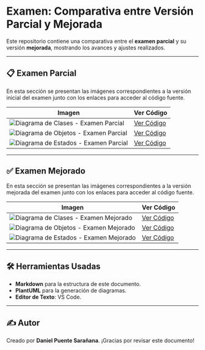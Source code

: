 # Examen: Comparativa entre Versión Parcial y Mejorada

Este repositorio contiene una comparativa entre el **examen parcial** y su versión **mejorada**, mostrando los avances y ajustes realizados.

---

## 📋 Examen Parcial

En esta sección se presentan las imágenes correspondientes a la versión inicial del examen junto con los enlaces para acceder al código fuente.

| **Imagen**                              | **Ver Código**                                                                 |
|-----------------------------------------|--------------------------------------------------------------------------------|
| ![Diagrama de Clases - Examen Parcial](/images/ExamenParcial/DiagramaClasesExamen.svg) | [Ver Código](./modelosUML/ExamenParcial/DiagramaClasesExamen.puml)             |
| ![Diagrama de Objetos - Examen Parcial](/images/ExamenParcial/DiagramaObjetosExamen.svg) | [Ver Código](./modelosUML/ExamenParcial/DiagramaObjetosExamen.puml)           |
| ![Diagrama de Estados - Examen Parcial](/images/ExamenParcial/DiagramaEstadosExamen.svg) | [Ver Código](./modelosUML/ExamenParcial/DiagramaEstadosExamen.puml)           |

---

## ✅ Examen Mejorado

En esta sección se presentan las imágenes correspondientes a la versión mejorada del examen junto con los enlaces para acceder al código fuente.

| **Imagen**                              | **Ver Código**                                                                 |
|-----------------------------------------|--------------------------------------------------------------------------------|
| ![Diagrama de Clases - Examen Mejorado](/images/ExamenMejorado/DiagramaClasesMejorado.svg) | [Ver Código](./modelosUML/ExamenMejorado/DiagramaClasesMejorado.puml)         |
| ![Diagrama de Objetos - Examen Mejorado](/images/ExamenMejorado/DiagramaObjetosMejorado.svg) | [Ver Código](./modelosUML/ExamenMejorado/DiagramaObjetosMejorados.puml)      |
| ![Diagrama de Estados - Examen Mejorado](/images/ExamenMejorado/DiagramaEstadosMejorado.svg) | [Ver Código](./modelosUML/ExamenMejorado/DiagramaEstadosMejorado.puml)       |

---

## 🛠️ Herramientas Usadas

- **Markdown** para la estructura de este documento.
- **PlantUML** para la generación de diagramas.
- **Editor de Texto**: VS Code.

---

## ✍️ Autor

Creado por **Daniel Puente Sarañana**. ¡Gracias por revisar este documento!

